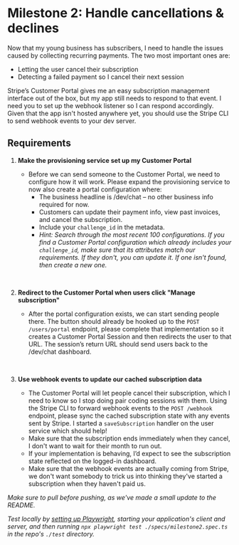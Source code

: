 # Milestone 2: Handle cancellations & declines

Now that my young business has subscribers, I need to handle the issues caused by collecting recurring payments. The two most important ones are:

- Letting the user cancel their subscription
- Detecting a failed payment so I cancel their next session

Stripe’s Customer Portal gives me an easy subscription management interface out of the box, but my app still needs to respond to that event.  I need you to set up the webhook listener so I can respond accordingly.  Given that the app isn't hosted anywhere yet, you should use the Stripe CLI to send webhook events to your dev server. 


## Requirements

1. **Make the provisioning service set up my Customer Portal**

    - Before we can send someone to the Customer Portal, we need to configure how it will work.  Please expand the provisioning service to now also create a portal configuration where:
        - The business headline is /dev/chat – no other business info required for now.
        - Customers can update their payment info, view past invoices, and cancel the subscription.
        - Include your `challenge_id` in the metadata.
        - _Hint: Search through the most recent 100 configurations.  If you find a Customer Portal configuration which already includes your `challenge_id`, make sure that its attributes match our requirements.  If they don't, you can update it.  If one isn't found, then create a new one._

<br />

2. **Redirect to the Customer Portal when users click "Manage subscription"**

    - After the portal configuration exists, we can start sending people there.  The button should already be hooked up to the  `POST /users/portal` endpoint, please complete that implementation so it creates a Customer Portal Session and then redirects the user to that URL.  The session’s return URL should send users back to the /dev/chat dashboard.

<br />

3. **Use webhook events to update our cached subscription data**

    - The Customer Portal will let people cancel their subscription, which I need to know so I stop doing pair coding sessions with them.  Using the Stripe CLI to forward webhook events to the `POST /webhook` endpoint, please sync the cached subscription state with any events sent by Stripe.  I started a `saveSubscription` handler on the user service which should help!
    - Make sure that the subscription ends immediately when they cancel, I don't want to wait for their month to run out.
    - If your implementation is behaving, I’d expect to see the subscription state reflected on the logged-in dashboard.
    - Make sure that the webhook events are actually coming from Stripe, we don't want somebody to trick us into thinking they've started a subscription when they haven't paid us.



_Make sure to pull before pushing, as we've made a small update to the README._

_Test locally by [setting up Playwright](/test/README.md), starting your application's client and server, and then running `npx playwright test ./specs/milestone2.spec.ts` in the repo's `./test` directory._